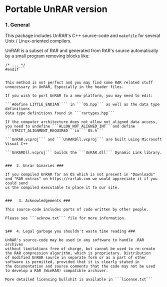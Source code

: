 
 # Portable UnRAR version #


 ###  1. General ###

   This package includes UnRAR's C++ source-code and ```makefile``` for
   several Unix / Linux-oriented compilers.

   UnRAR is a subset of RAR and generated from RAR's source automatically
   by a small program removing blocks like:
   
   ```#ifndef UnRAR
   /* ... */
   #endif```
   

  This method is not perfect and you may find some RAR related stuff
   unnecessary in UnRAR, Especially in the header files.

   If you wish to port UnRAR to a new platform, you may need to edit:
   
   ```#define LITTLE_ENDIAN```` in ```OS.hpp``` as well as the data type definitions
   data type definitions found in ```rartypes.hpp```

   If the computer architecture does not allow not aligned data access,
   you need to undefine ```ALLOW_NOT_ALIGNED_INT```and define
   ```STRICT_ALIGNMENT_REQUIRED```in ```OS.h```

   ```UnRAR.vcproj``` and ```UnRARDll.vcproj``` are built using Microsoft Visual C++
   
   ```UnRARDll.vcproj``` builds the ```UnRAR.dll``` Dynamic Link library.


 ###  2. Unrar binaries ###

   If you compiled UnRAR for an OS which is not present in "Downloads"
   and "RAR extras" on https://rarlab.com we would appreciate it if you could send
   us the compiled executable to place it to our site.


###   3. Acknowledgements ###

   This source-code includes parts of code written by other people.

   Please see ```acknow.txt``` file for more information.


$##  4. Legal garbage you shouldn't waste time reading ###

   UnRAR's source-code may be used in any software to handle .RAR archives
   without limitations free of charge, but cannot be used to re-create
   the RAR compression algorithm, which is proprietary. Distribution
   of modified UnRAR source in separate form or as a part of other
   software is permitted, provided that it is clearly stated in
   the documentation and source comments that the code may not be used
   to develop a RAR (WinRAR) compatible archiver.

   More detailed licensing bullshit is available in ```license.txt```
